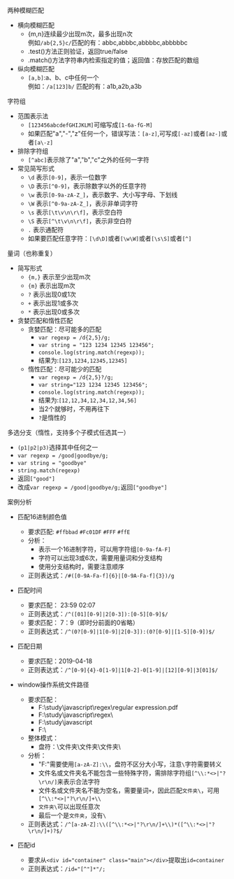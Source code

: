 两种模糊匹配
- 横向模糊匹配
  - {m,n}连续最少出现m次，最多出现n次  
例如`/ab{2,5}c/`匹配的有：abbc,abbbc,abbbbc,abbbbbc  
  - .test()方法正则验证，返回true/false  
  - .match()方法字符串内检索指定的值；返回值：存放匹配的数组
- 纵向模糊匹配
  - `[a,b]`:a、b、c中任何一个  
例如：`/a[123]b/` 匹配的有：a1b,a2b,a3b

字符组  
- 范围表示法
  - `[123456abcdefGHIJKLM]`可缩写成`[1-6a-fG-M]`
  - 如果匹配"a","-","z"任何一个，错误写法：`[a-z]`,可写成`[-az]`或者`[az-]`或者`[a\-z]`
- 排除字符组 
  - `[^abc]`表示除了"a","b","c"之外的任何一字符
- 常见简写形式 
  - `\d` 表示`[0-9]`，表示一位数字
  - `\D` 表示`[^0-9]`，表示除数字以外的任意字符
  - `\w` 表示`[0-9a-zA-Z_]`，表示数字、大小写字母、下划线
  - `\W` 表示`[^0-9a-zA-Z_]`，表示非单词字符
  - `\s` 表示`[\t\v\n\r\f]`，表示空白符
  - `\S` 表示`[^\t\v\n\r\f]`，表示非空白符
  - `.` 表示通配符
  - 如果要匹配任意字符：`[\d\D]`或者`[\w\W]`或者`[\s\S]`或者`[^]`

量词（也称重复）
- 简写形式
  - `{m,}` 表示至少出现m次
  - `{m}` 表示出现m次
  - `?` 表示出现0或1次
  - `+` 表示出现1或多次
  - `*` 表示出现0或多次
- 贪婪匹配和惰性匹配
  - 贪婪匹配：尽可能多的匹配
    - `var regexp = /d{2,5}/g;`
    - `var string = "123 1234 12345 123456";`
    - `console.log(string.match(regexp));`
    - 结果为:`[123,1234,12345,12345]`
  - 惰性匹配：尽可能少的匹配 
    - `var regexp = /d{2,5}?/g;`
    - `var string="123 1234 12345 123456";`
    - `console.log(string.match(regexp));`
    - 结果为:`[12,12,34,12,34,12,34,56]`
    - 当2个就够时，不用再往下
    - `?`是惰性的

多选分支（惰性，支持多个子模式任选其一）
- `(p1|p2|p3)`选择其中任何之一
- `var regexp = /good|goodbye/g;`
- `var string = "goodbye"`
- `string.match(regexp)`
- 返回`["good"]`
- 改成`var regexp = /good|goodbye/g;`返回`["goodbye"]`

案例分析
- 匹配16进制颜色值
  - 要求匹配: `#ffbbad` `#Fc01DF` `#FFF` `#ffE` 
  - 分析：
    - 表示一个16进制字符，可以用字符组`[0-9a-fA-F]`
    - 字符可以出现3或6次，需要用量词和分支结构
    - 使用分支结构时，需要注意顺序
  - 正则表达式：`/#([0-9A-Fa-f]{6}|[0-9A-Fa-f]{3})/g`

- 匹配时间 
  - 要求匹配： 23:59 02:07
  - 正则表达式：`/^([01][0-9]|2[0-3]):[0-5][0-9]$/`
  - 要求匹配： 7：9（即时分前面的0省略）
  - 正则表达式：`/^(0?[0-9]|1[0-9]|2[0-3]):(0?[0-9]|[1-5][0-9])$/`

- 匹配日期
  - 要求匹配：2019-04-18
  - 正则表达式：`/^[0-9]{4}-0[1-9]|1[0-2]-0[1-9]|[12][0-9]|3[01]$/`

- window操作系统文件路径
  - 要求匹配：  
    - F:\study\javascript\regex\regular expression.pdf
    - F:\study\javascript\regex\   
    - F:\study\javascript 
    - F:\ 
  - 整体模式：
    - 盘符：\文件夹\文件夹\文件夹\
  - 分析：
    - "F:\"需要使用`[a-zA-Z]:\\`，盘符不区分大小写，注意`\`字符需要转义
    - 文件名或文件夹名不能包含一些特殊字符，需排除字符组`[^\\:*<>|"?\r\n/]`来表示合法字符
    - 文件名或文件夹名不能为空名，需要量词`+`，因此匹配`文件夹\`，可用`[^\\:*<>|"?\r\n/]+\\`
    - `文件夹\`可以出现任意次
    - 最后一个是`文件夹`，没有`\`
  - 正则表达式：`/^[a-zA-Z]:\\([^\\:*<>|"?\r\n/]+\\)*([^\\:*<>|"?\r\n/]+)?$/`

- 匹配id
  - 要求从`<div id="container" class="main"></div>`提取出`id=container`
  - 正则表达式：`/id="[^"]*"/;`
